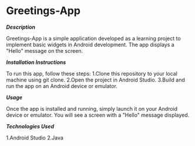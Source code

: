 # Greetings-App

**_Description_**

Greetings-App is a simple application developed as a learning project to implement basic widgets in Android development. The app displays a "Hello" message on the screen.

**_Installation Instructions_**

To run this app, follow these steps:
1.Clone this repository to your local machine using git clone.
2.Open the project in Android Studio.
3.Build and run the app on an Android device or emulator.

**_Usage_**

Once the app is installed and running, simply launch it on your Android device or emulator. You will see a screen with a "Hello" message displayed.

**_Technologies Used_**

1.Android Studio
2.Java
